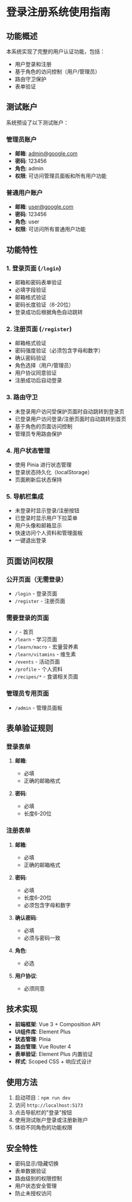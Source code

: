 # 登录注册系统使用指南

## 功能概述

本系统实现了完整的用户认证功能，包括：
- 用户登录和注册
- 基于角色的访问控制（用户/管理员）
- 路由守卫保护
- 表单验证

## 测试账户

系统预设了以下测试账户：

### 管理员账户
- **邮箱**: admin@google.com
- **密码**: 123456
- **角色**: admin
- **权限**: 可访问管理员面板和所有用户功能

### 普通用户账户
- **邮箱**: user@google.com
- **密码**: 123456
- **角色**: user
- **权限**: 可访问所有普通用户功能

## 功能特性

### 1. 登录页面 (`/login`)
- 邮箱和密码表单验证
- 必填字段验证
- 邮箱格式验证
- 密码长度验证（6-20位）
- 登录成功后根据角色自动跳转

### 2. 注册页面 (`/register`)
- 邮箱格式验证
- 密码强度验证（必须包含字母和数字）
- 确认密码验证
- 角色选择（用户/管理员）
- 用户协议同意验证
- 注册成功后自动登录

### 3. 路由守卫
- 未登录用户访问受保护页面时自动跳转到登录页
- 已登录用户访问登录/注册页面时自动跳转到首页
- 基于角色的页面访问控制
- 管理员专用路由保护

### 4. 用户状态管理
- 使用 Pinia 进行状态管理
- 登录状态持久化（localStorage）
- 页面刷新后状态保持

### 5. 导航栏集成
- 未登录时显示登录/注册按钮
- 已登录时显示用户下拉菜单
- 用户头像和邮箱显示
- 快速访问个人资料和管理面板
- 一键退出登录

## 页面访问权限

### 公开页面（无需登录）
- `/login` - 登录页面
- `/register` - 注册页面

### 需要登录的页面
- `/` - 首页
- `/learn` - 学习页面
- `/learn/macro` - 宏量营养素
- `/learn/vitamins` - 维生素
- `/events` - 活动页面
- `/profile` - 个人资料
- `/recipes/*` - 食谱相关页面

### 管理员专用页面
- `/admin` - 管理员面板

## 表单验证规则

### 登录表单
1. **邮箱**:
   - 必填
   - 正确的邮箱格式

2. **密码**:
   - 必填
   - 长度6-20位

### 注册表单
1. **邮箱**:
   - 必填
   - 正确的邮箱格式

2. **密码**:
   - 必填
   - 长度6-20位
   - 必须包含字母和数字

3. **确认密码**:
   - 必填
   - 必须与密码一致

4. **角色**:
   - 必选

5. **用户协议**:
   - 必须同意

## 技术实现

- **前端框架**: Vue 3 + Composition API
- **UI组件库**: Element Plus
- **状态管理**: Pinia
- **路由管理**: Vue Router 4
- **表单验证**: Element Plus 内置验证
- **样式**: Scoped CSS + 响应式设计

## 使用方法

1. 启动项目：`npm run dev`
2. 访问 `http://localhost:5173`
3. 点击导航栏的"登录"按钮
4. 使用测试账户登录或注册新账户
5. 体验不同角色的功能权限

## 安全特性

- 密码显示/隐藏切换
- 表单数据验证
- 路由级别的权限控制
- 用户状态安全管理
- 防止未授权访问
